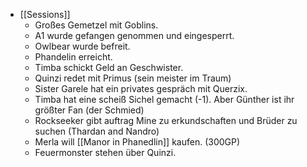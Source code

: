 - [[Sessions]]
	- Großes Gemetzel mit Goblins.
	- A1 wurde gefangen genommen und eingesperrt.
	- Owlbear wurde befreit.
	- Phandelin erreicht.
	- Timba schickt Geld an Geschwister.
	- Quinzi redet mit Primus (sein meister im Traum)
	- Sister Garele hat ein privates gespräch mit Querzix.
	- Timba hat eine scheiß Sichel gemacht (-1). Aber Günther ist ihr größter Fan (der Schmied)
	- Rockseeker gibt auftrag Mine zu erkundschaften und Brüder zu suchen (Thardan and Nandro)
	- Merla will [[Manor in Phanedlin]] kaufen. (300GP)
	- Feuermonster stehen über Quinzi.